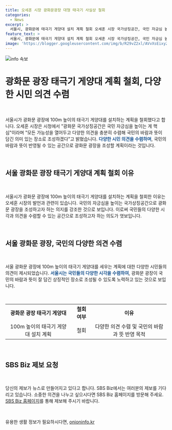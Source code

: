 ```yaml
---
title: 오세훈 시장 광화문광장 대형 태극기 사실상 철회
categories:
  - News
excerpt: >
  서울시, 광화문에 태극기 게양대 설치 계획 철회 오세훈 시장 국가상징공간, 국민 자긍심 높이는 것이 핵심 100m 높이 태극기 게양대와 꺼지지 않는 불꽃 상징물 계획 논란 애국주의적 발상 지적에 불편한 디자인 비판 서울시, 국민 다양한 의견 수렴해 광화문 국가상징공간 재조명 예정
feature_text: >
  서울시, 광화문에 태극기 게양대 설치 계획 철회 오세훈 시장 국가상징공간, 국민 자긍심 높이는 것이 핵심 100m 높이 태극기 게양대와 꺼지지 않는 불꽃 상징물 계획 논란 애국주의적 발상 지적에 불편한 디자인 비판 서울시, 국민 다양한 의견 수렴해 광화문 국가상징공간 재조명 예정
image: 'https://blogger.googleusercontent.com/img/b/R29vZ2xl/AVvXsEixyZcFfHzMRdzZMjFBmAUKJYCLCGyLL1o632UiGVXcaFdKo_bkvkuCioo0uUKlGfBVcT3P84aROyZIXSBEx3Aw5nCQ3pTgDom1WDC4m8eifvWiAmWEEVb4x6G_l8C0QH225ldMjyaFvpxGEBGNO37VmDTDMHGhJPq73UglMfDca1-0aw/s1600/blogspot.png'
---
```


<p><img src="https://blogger.googleusercontent.com/img/b/R29vZ2xl/AVvXsEixyZcFfHzMRdzZMjFBmAUKJYCLCGyLL1o632UiGVXcaFdKo_bkvkuCioo0uUKlGfBVcT3P84aROyZIXSBEx3Aw5nCQ3pTgDom1WDC4m8eifvWiAmWEEVb4x6G_l8C0QH225ldMjyaFvpxGEBGNO37VmDTDMHGhJPq73UglMfDca1-0aw/s1600/blogspot.png" alt="info 속보" /></p>

<h1>광화문 광장 태극기 게양대 계획 철회, 다양한 시민 의견 수렴</h1>

<p data-ke-size="size16">&nbsp;</p>

<p>서울시가 광화문 광장에 100m 높이의 태극기 게양대를 설치하는 계획을 철회했다고 합니다. 오세훈 시장은 시청에서 "광화문 국가상징공간은 국민 자긍심을 높이는 게 핵심"이라며 "모든 가능성을 열어두고 다양한 의견을 충분히 수렴해 국민의 바람과 뜻이 담긴 의미 있는 장소로 조성하겠다"고 밝혔습니다. <b><span style="color: #1a5490;">다양한 시민 의견을 수렴하며</span></b>, 국민의 바람과 뜻이 반영될 수 있는 공간으로 광화문 광장을 조성할 계획이라는 것입니다.</p>

<p data-ke-size="size16">&nbsp;</p>

<h2 data-ke-size="size26">서울 광화문 광장 태극기 게양대 계획 철회 이유</h2>

<p data-ke-size="size16">&nbsp;</p>

<p>서울시가 광화문 광장에 100m 높이의 태극기 게양대를 설치하는 계획을 철회한 이유는 오세훈 시장의 발언과 관련이 있습니다. 국민의 자긍심을 높이는 국가상징공간으로 광화문 광장을 조성하고자 하는 의지를 강조한 것으로 보입니다. 이로써 국민들의 다양한 시각과 의견을 수렴할 수 있는 공간으로 조성하고자 하는 의도가 엿보입니다.</p>

<p data-ke-size="size16">&nbsp;</p>

<h2 data-ke-size="size26">서울 광화문 광장, 국민의 다양한 의견 수렴</h2>

<p data-ke-size="size16">&nbsp;</p>

<p>서울 광화문 광장에 100m 높이의 태극기 게양대를 세우는 계획에 대한 다양한 시민들의 의견이 제시되었습니다. <b><span style="color: #1a5490;">서울시는 국민들의 다양한 시각을 수렴하여</span></b>, 광화문 광장이 국민의 바람과 뜻이 잘 담긴 상징적인 장소로 조성될 수 있도록 노력하고 있는 것으로 보입니다.</p>

<p data-ke-size="size16">&nbsp;</p>

<table>
<tbody>
<tr>
<td style="text-align: center; height: 17px;"><b>광화문 광장 태극기 게양대</b></td>
<td style="text-align: center; height: 17px;"><b>철회 여부</b></td>
<td style="text-align: center; height: 17px;"><b>이유</b></td>
</tr>
<tr>
<td style="text-align: center; height: 17px;">100m 높이의 태극기 게양대 설치 계획</td>
<td style="text-align: center; height: 17px;">철회</td>
<td style="text-align: center; height: 17px;">다양한 의견 수렴 및 국민의 바람과 뜻 반영 목적</td>
</tr>
</tbody>
</table>

<p data-ke-size="size16">&nbsp;</p>

<h2 data-ke-size="size26">SBS Biz 제보 요청</h2>

<p data-ke-size="size16">&nbsp;</p>

<p>당신의 제보가 뉴스로 만들어지고 있다고 합니다. SBS Biz에서는 여러분의 제보를 기다리고 있습니다. 소중한 의견을 나누고 싶으시다면 SBS Biz 홈페이지를 방문해 주세요. <a href="https://url.kr/9pghjn">SBS Biz 홈페이지</a>를 통해 제보해 주시기 바랍니다.</p>

<p data-ke-size="size16">&nbsp;</p>
유용한 생활 정보가 필요하시다면, <a href="https://onioninfo.kr" rel="dofollow">onioninfo.kr</a>


